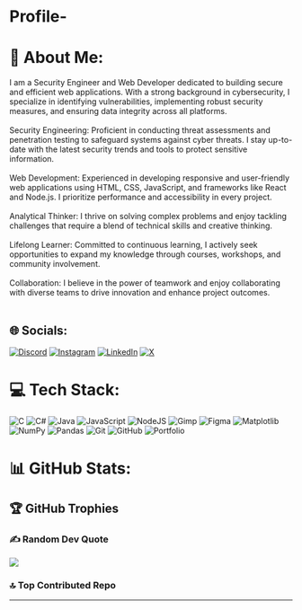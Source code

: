 # Profile-
# 💫 About Me:
I am a Security Engineer and Web Developer dedicated to building secure and efficient web applications. With a strong background in cybersecurity, I specialize in identifying vulnerabilities, implementing robust security measures, and ensuring data integrity across all platforms.<br><br>Security Engineering: Proficient in conducting threat assessments and penetration testing to safeguard systems against cyber threats. I stay up-to-date with the latest security trends and tools to protect sensitive information.<br><br>Web Development: Experienced in developing responsive and user-friendly web applications using HTML, CSS, JavaScript, and frameworks like React and Node.js. I prioritize performance and accessibility in every project.<br><br>Analytical Thinker: I thrive on solving complex problems and enjoy tackling challenges that require a blend of technical skills and creative thinking.<br><br>Lifelong Learner: Committed to continuous learning, I actively seek opportunities to expand my knowledge through courses, workshops, and community involvement.<br><br>Collaboration: I believe in the power of teamwork and enjoy collaborating with diverse teams to drive innovation and enhance project outcomes.<br><br>


## 🌐 Socials:
[![Discord](https://img.shields.io/badge/Discord-%237289DA.svg?logo=discord&logoColor=white)](https://discord.gg/https://discord.gg/TCsrdybq) [![Instagram](https://img.shields.io/badge/Instagram-%23E4405F.svg?logo=Instagram&logoColor=white)](https://instagram.com/PankajVatsss) [![LinkedIn](https://img.shields.io/badge/LinkedIn-%230077B5.svg?logo=linkedin&logoColor=white)](https://linkedin.com/in/PankajVatsss) [![X](https://img.shields.io/badge/X-black.svg?logo=X&logoColor=white)](https://x.com/PankajVatsss) 

# 💻 Tech Stack:
![C](https://img.shields.io/badge/c-%2300599C.svg?style=plastic&logo=c&logoColor=white) ![C#](https://img.shields.io/badge/c%23-%23239120.svg?style=plastic&logo=csharp&logoColor=white) ![Java](https://img.shields.io/badge/java-%23ED8B00.svg?style=plastic&logo=openjdk&logoColor=white) ![JavaScript](https://img.shields.io/badge/javascript-%23323330.svg?style=plastic&logo=javascript&logoColor=%23F7DF1E) ![NodeJS](https://img.shields.io/badge/node.js-6DA55F?style=plastic&logo=node.js&logoColor=white) ![Gimp](https://img.shields.io/badge/Gimp-657D8B?style=plastic&logo=gimp&logoColor=FFFFFF) ![Figma](https://img.shields.io/badge/figma-%23F24E1E.svg?style=plastic&logo=figma&logoColor=white) ![Matplotlib](https://img.shields.io/badge/Matplotlib-%23ffffff.svg?style=plastic&logo=Matplotlib&logoColor=black) ![NumPy](https://img.shields.io/badge/numpy-%23013243.svg?style=plastic&logo=numpy&logoColor=white) ![Pandas](https://img.shields.io/badge/pandas-%23150458.svg?style=plastic&logo=pandas&logoColor=white) ![Git](https://img.shields.io/badge/git-%23F05033.svg?style=plastic&logo=git&logoColor=white) ![GitHub](https://img.shields.io/badge/github-%23121011.svg?style=plastic&logo=github&logoColor=white) ![Portfolio](https://img.shields.io/badge/Portfolio-%23000000.svg?style=plastic&logo=firefox&logoColor=#FF7139)
# 📊 GitHub Stats:


## 🏆 GitHub Trophies


### ✍️ Random Dev Quote
![](https://quotes-github-readme.vercel.app/api?type=horizontal&theme=radical)

### 🔝 Top Contributed Repo


---



